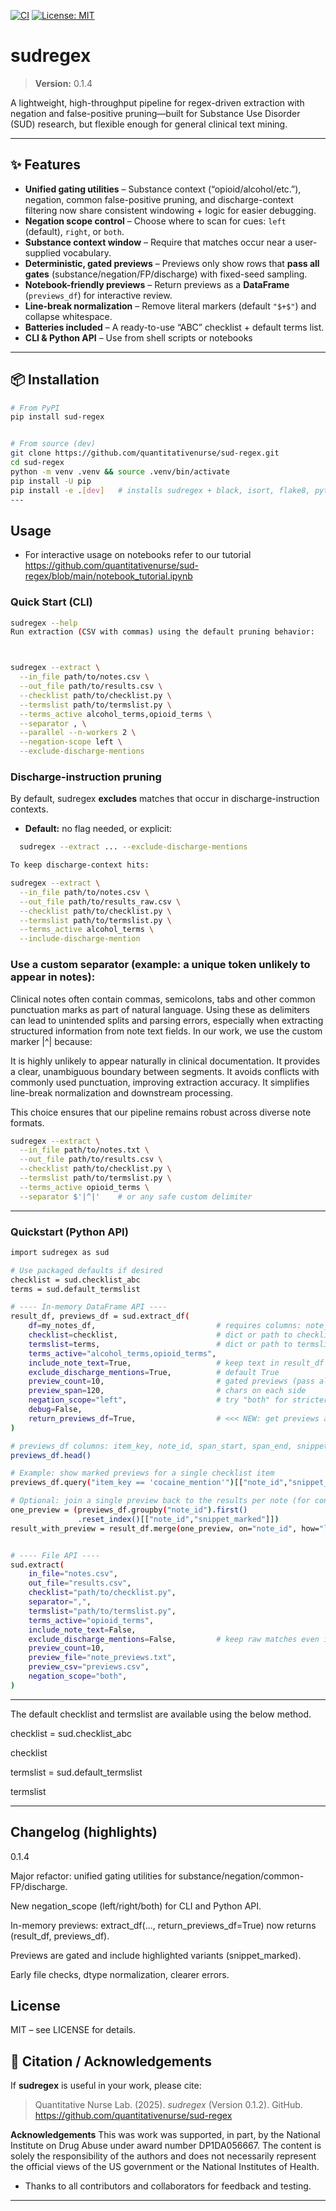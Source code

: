[![CI](https://github.com/quantitativenurse/sud-regex/actions/workflows/lint.yml/badge.svg)](https://github.com/quantitativenurse/sud-regex/actions)
[![License: MIT](https://img.shields.io/badge/License-MIT-yellow.svg)](LICENSE)

# sudregex

> **Version:** 0.1.4

A lightweight, high-throughput pipeline for regex-driven extraction with negation and false-positive pruning—built for Substance Use Disorder (SUD) research, but flexible enough for general clinical text mining.

---

## ✨ Features

- **Unified gating utilities** – Substance context (“opioid/alcohol/etc.”), negation, common false-positive pruning, and discharge-context filtering now share consistent windowing + logic for easier debugging.
- **Negation scope control** – Choose where to scan for cues: `left` (default), `right`, or `both`.
- **Substance context window** – Require that matches occur near a user-supplied vocabulary.
- **Deterministic, gated previews** – Previews only show rows that **pass all gates** (substance/negation/FP/discharge) with fixed-seed sampling.
- **Notebook-friendly previews** – Return previews as a **DataFrame** (`previews_df`) for interactive review.
- **Line-break normalization** – Remove literal markers (default `"$+$"`) and collapse whitespace.
- **Batteries included** – A ready-to-use “ABC” checklist + default terms list.
- **CLI & Python API** – Use from shell scripts or notebooks
---


## 📦 Installation

```bash
# From PyPI
pip install sud-regex


# From source (dev)
git clone https://github.com/quantitativenurse/sud-regex.git
cd sud-regex
python -m venv .venv && source .venv/bin/activate
pip install -U pip
pip install -e .[dev]   # installs sudregex + black, isort, flake8, pytest, etc.
---
```

## Usage
- For interactive usage on notebooks refer to our tutorial <https://github.com/quantitativenurse/sud-regex/blob/main/notebook_tutorial.ipynb>

### Quick Start (CLI)

```bash
sudregex --help
Run extraction (CSV with commas) using the default pruning behavior:



sudregex --extract \
  --in_file path/to/notes.csv \
  --out_file path/to/results.csv \
  --checklist path/to/checklist.py \
  --termslist path/to/termslist.py \
  --terms_active alcohol_terms,opioid_terms \
  --separator , \
  --parallel --n-workers 2 \
  --negation-scope left \
  --exclude-discharge-mentions

```
### Discharge-instruction pruning

By default, sudregex **excludes** matches that occur in discharge-instruction contexts.

- **Default:** no flag needed, or explicit:
```bash
  sudregex --extract ... --exclude-discharge-mentions

To keep discharge-context hits:

sudregex --extract \
  --in_file path/to/notes.csv \
  --out_file path/to/results_raw.csv \
  --checklist path/to/checklist.py \
  --termslist path/to/termslist.py \
  --terms_active alcohol_terms \
  --include-discharge-mention
```

### Use a custom separator (example: a unique token unlikely to appear in notes):

Clinical notes often contain commas, semicolons, tabs and other common punctuation marks as part of natural language. Using these as delimiters can lead to unintended splits and parsing errors, especially when extracting structured information from note text fields.
In our work, we use the custom marker |^| because:

  It is highly unlikely to appear naturally in clinical documentation.
  It provides a clear, unambiguous boundary between segments.
  It avoids conflicts with commonly used punctuation, improving extraction accuracy.
  It simplifies line-break normalization and downstream processing.

This choice ensures that our pipeline remains robust across diverse note formats.
```bash
sudregex --extract \
  --in_file path/to/notes.txt \
  --out_file path/to/results.csv \
  --checklist path/to/checklist.py \
  --termslist path/to/termslist.py \
  --terms_active opioid_terms \
  --separator $'|^|'    # or any safe custom delimiter
```
---

### Quickstart (Python API)
```bash
import sudregex as sud

# Use packaged defaults if desired
checklist = sud.checklist_abc
terms = sud.default_termslist

# ---- In-memory DataFrame API ----
result_df, previews_df = sud.extract_df(
    df=my_notes_df,                           # requires columns: note_id, note_text
    checklist=checklist,                      # dict or path to checklist.py (must define `checklist`)
    termslist=terms,                          # dict or path to termslist.py (must define groups)
    terms_active="alcohol_terms,opioid_terms",
    include_note_text=True,                   # keep text in result_df if you want to eyeball later
    exclude_discharge_mentions=True,          # default True
    preview_count=10,                         # gated previews (pass all checks)
    preview_span=120,                         # chars on each side
    negation_scope="left",                    # try "both" for stricter negation
    debug=False,
    return_previews_df=True,                  # <<< NEW: get previews as a DataFrame
)

# previews_df columns: item_key, note_id, span_start, span_end, snippet, snippet_marked
previews_df.head()

# Example: show marked previews for a single checklist item
previews_df.query("item_key == 'cocaine_mention'")[["note_id","snippet_marked"]].head(10)

# Optional: join a single preview back to the results per note (for convenience)
one_preview = (previews_df.groupby("note_id").first()
               .reset_index()[["note_id","snippet_marked"]])
result_with_preview = result_df.merge(one_preview, on="note_id", how="left")


# ---- File API ----
sud.extract(
    in_file="notes.csv",
    out_file="results.csv",
    checklist="path/to/checklist.py",
    separator=",",
    termslist="path/to/termslist.py",
    terms_active="opioid_terms",
    include_note_text=False,
    exclude_discharge_mentions=False,         # keep raw matches even in discharge contexts
    preview_count=10,
    preview_file="note_previews.txt",
    preview_csv="previews.csv",
    negation_scope="both",
)


```
---

The default checklist and termslist are available using the below method. 

checklist = sud.checklist_abc

checklist

termslist = sud.default_termslist

termslist 

---

## Changelog (highlights)

0.1.4

Major refactor: unified gating utilities for substance/negation/common-FP/discharge.

New negation_scope (left/right/both) for CLI and Python API.

In-memory previews: extract_df(..., return_previews_df=True) now returns (result_df, previews_df).

Previews are gated and include highlighted variants (snippet_marked).

Early file checks, dtype normalization, clearer errors.

## License 
MIT – see LICENSE for details.

## 📣 Citation / Acknowledgements

If **sudregex** is useful in your work, please cite:

> Quantitative Nurse Lab. (2025). *sudregex* (Version 0.1.2). GitHub. https://github.com/quantitativenurse/sud-regex

**Acknowledgements**
This was work was supported, in part, by the National Institute on Drug Abuse under award number DP1DA056667. The content is solely the responsibility of the authors and does not necessarily represent the official views of the US government or the National Institutes of Health.


- Thanks to all contributors and collaborators for feedback and testing.
---
